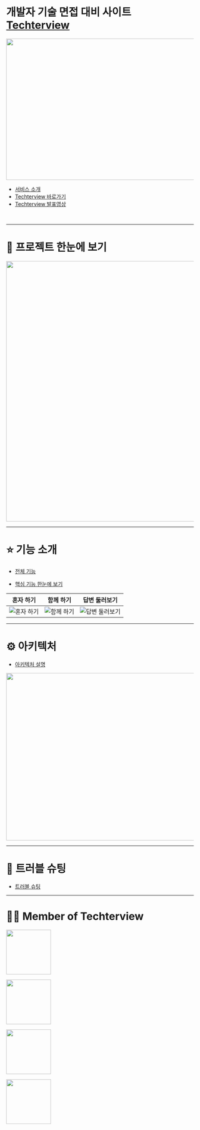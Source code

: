 # 개발자 기술 면접 대비 사이트 <a href="https://techterview.vercel.app/">Techterview</a>

<img src = "https://user-images.githubusercontent.com/77824583/183828734-b83c537e-e5a4-4611-b0be-d7e0013832a8.png" width="700px" height="380px">


- [서비스 소개](https://github.com/ktkdgh/Techterview/wiki)
- [Techterview 바로가기](https://techterview.vercel.app/)
- [Techterview 발표영상](https://www.youtube.com/watch?v=EzYO-7wRU8Y)
</br>

---

# 🎤 프로젝트 한눈에 보기

<img src = "https://user-images.githubusercontent.com/77824583/183840212-ab377e3d-e6a9-431c-87a1-bf50ab2b0584.png" width="700px">


---

# ⭐️ 기능 소개

- [전체 기능](https://github.com/ktkdgh/Techterview/wiki/%EC%A0%84%EC%B2%B4-%EA%B8%B0%EB%8A%A5-%EC%86%8C%EA%B0%9C) 

- [핵심 기능 한눈에 보기](https://github.com/ktkdgh/Techterview/wiki/%ED%95%B5%EC%8B%AC-%EA%B8%B0%EB%8A%A5-%ED%95%9C%EB%88%88%EC%97%90-%EB%B3%B4%EA%B8%B0)  

|**혼자 하기**|**함께 하기**|**답변 둘러보기**|
|:---:|:---:|:---:|
|![혼자 하기](url)|![함께 하기](url)|![답변 둘러보기](url)|



---
# ⚙ 아키텍처

- [아키텍처 설명](https://github.com/ktkdgh/Techterview/wiki/%ED%94%84%EB%A1%9C%EC%A0%9D%ED%8A%B8-%EC%95%84%ED%82%A4%ED%85%8D%EC%B2%98)

<img src = "https://user-images.githubusercontent.com/96051392/183825418-0b641ce6-a7f5-4cdf-9244-c0e7a54d2529.png" width="700px" 
height="450px">



---
# 🧨 트러블 슈팅

- [트러블 슈팅](https://github.com/ktkdgh/Techterview/wiki/%ED%8A%B8%EB%9F%AC%EB%B8%94-%EC%8A%88%ED%8C%85)

---

# 🏋️‍♂️ Member of Techterview
<p dir="auto"><a href="https://github.com/dongury1114"><img width="120" src="https://img.shields.io/badge/Leader-%EC%9D%B4%EB%8F%99%EA%B7%9C-blue" style="max-width: 100%;"></a></p>
<p dir="auto"><a href="https://github.com/Mijungle"><img width="120" src="https://img.shields.io/badge/Frontend-%EC%9D%B4%EB%AF%B8%EC%A0%95-skyblue" style="max-width: 100%;"></a></p>
<p dir="auto"><a href="https://github.com/ktkdgh"><img width="120" src="https://img.shields.io/badge/Backend-%EA%B9%80%EC%83%81%ED%98%B8-blue" style="max-width: 100%;"></a></p>
<p dir="auto"><a href="https://github.com/ZTeams"><img width="120" src="https://img.shields.io/badge/Backend-%EC%8B%AC%EC%9A%B0%EC%8B%9D-green" style="max-width: 100%;"></a></p>
